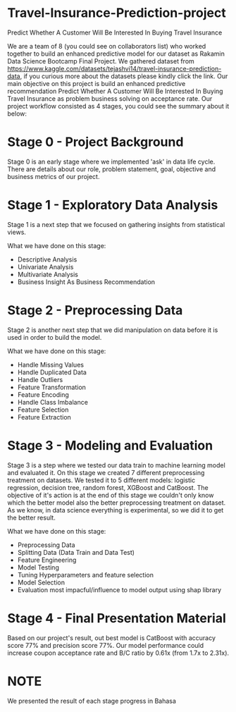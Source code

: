 # Travel-Insurance-Prediction-project
Predict Whether A Customer Will Be Interested In Buying Travel Insurance

We are a team of 8 (you could see on collaborators list) who worked together to build an enhanced predictive model for our dataset as Rakamin Data Science Bootcamp Final Project. We gathered dataset from  https://www.kaggle.com/datasets/tejashvi14/travel-insurance-prediction-data, if you curious more about the datasets please kindly click the link. Our main objective on this project is build an enhanced predictive recommendation Predict Whether A Customer Will Be Interested In Buying Travel Insurance as problem business solving on acceptance rate. Our project workflow consisted as 4 stages, you could see the summary about it below:

# Stage 0 - Project Background
Stage 0 is an early stage where we implemented 'ask' in data life cycle. There are details about our role, problem statement, goal, objective and business metrics of our project.

# Stage 1 - Exploratory Data Analysis
Stage 1 is a next step that we focused on gathering insights from statistical views.

What we have done on this stage:

* Descriptive Analysis
* Univariate Analysis
* Multivariate Analysis
* Business Insight As Business Recommendation
# Stage 2 - Preprocessing Data
 Stage 2 is another next step that we did manipulation on data before it is used in order to build the model.

What we have done on this stage:

* Handle Missing Values
* Handle Duplicated Data
* Handle Outliers
* Feature Transformation
* Feature Encoding
* Handle Class Imbalance
* Feature Selection
* Feature Extraction
# Stage 3 - Modeling and Evaluation
Stage 3 is a step where we tested our data train to machine learning model and evaluated it. On this stage we created 7 different preprocessing treatment on datasets. We tested it to 5 different models: logistic regression, decision tree, random forest, XGBoost and CatBoost. The objective of it's action is at the end of this stage we couldn't only know which the better model also the better preprocessing treatment on dataset. As we know, in data science everything is experimental, so we did it to get the better result.

What we have done on this stage:

* Preprocessing Data
* Splitting Data (Data Train and Data Test)
* Feature Engineering
* Model Testing
* Tuning Hyperparameters and feature selection
* Model Selection
* Evaluation most impacful/influence to model output using shap library
# Stage 4 - Final Presentation Material
Based on our project's result, out best model is CatBoost with accuracy score 77% and precision score 77%. Our model performance could increase coupon acceptance rate and B/C ratio by 0.61x (from 1.7x to 2.31x).

# NOTE
We presented the result of each stage progress in Bahasa
